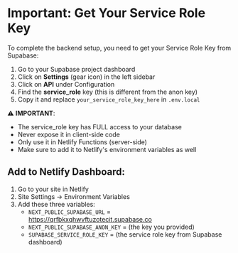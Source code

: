 # Important: Get Your Service Role Key

To complete the backend setup, you need to get your Service Role Key from Supabase:

1. Go to your Supabase project dashboard
2. Click on **Settings** (gear icon) in the left sidebar
3. Click on **API** under Configuration
4. Find the **service_role** key (this is different from the anon key)
5. Copy it and replace `your_service_role_key_here` in `.env.local`

⚠️ **IMPORTANT**: 
- The service_role key has FULL access to your database
- Never expose it in client-side code
- Only use it in Netlify Functions (server-side)
- Make sure to add it to Netlify's environment variables as well

## Add to Netlify Dashboard:
1. Go to your site in Netlify
2. Site Settings → Environment Variables
3. Add these three variables:
   - `NEXT_PUBLIC_SUPABASE_URL` = https://qrfbkxqhwvftuzotecit.supabase.co
   - `NEXT_PUBLIC_SUPABASE_ANON_KEY` = (the key you provided)
   - `SUPABASE_SERVICE_ROLE_KEY` = (the service role key from Supabase dashboard)